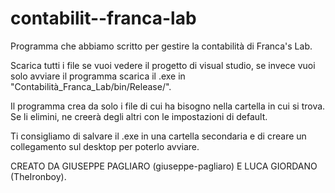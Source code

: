 # contabilit--franca-lab
Programma che abbiamo scritto per gestire la contabilità di Franca's Lab.

Scarica tutti i file se vuoi vedere il progetto di visual studio, se invece vuoi solo avviare il programma scarica il .exe in "Contabilità_Franca_Lab/bin/Release/".

Il programma crea da solo i file di cui ha bisogno nella cartella in cui si trova. Se li elimini, ne creerà degli altri con le impostazioni di default.

Ti consigliamo di salvare il .exe in una cartella secondaria e di creare un collegamento sul desktop per poterlo avviare.

CREATO DA GIUSEPPE PAGLIARO (giuseppe-pagliaro) E LUCA GIORDANO (TheIronboy).
